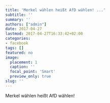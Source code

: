 ```yaml
---
title: 'Merkel wählen heißt AfD wählen! ...'
subtitle: ''
summary: ''
authors: ["admin"]
date: 2017-04-27
lastmod: 2017-04-27T16:33:42+02:00
categories:
- facebook
tags: []
featured: no
image:
  placement: 1
  caption: ''
  focal_point: 'Smart'
  preview_only: true
slug: ''
---
```

Merkel wählen heißt AfD wählen!

